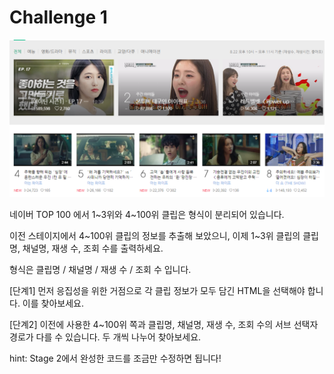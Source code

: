 # Challenge 1

![](../../.gitbook/assets/image%20%28182%29.png)

네이버 TOP 100 에서 1~3위와 4~100위 클립은 형식이 분리되어 있습니다. 

이전 스테이지에서 4~100위 클립의 정보를 추출해 보았으니, 이제 1~3위 클립의 클립명, 채널명, 재생 수, 조회 수를 출력하세요. 

형식은 클립명 / 채널명 / 재생 수 / 조회 수 입니다.



\[단계1\] 먼저 응집성을 위한 거점으로 각 클립 정보가 모두 담긴 HTML을 선택해야 합니다. 이를 찾아보세요. 

\[단계2\] 이전에 사용한 4~100위 쪽과 클립명, 채널명, 재생 수, 조회 수의 서브 선택자 경로가 다를 수 있습니다. 두 개씩 나누어 찾아보세요.









hint: Stage 2에서 완성한 코드를 조금만 수정하면 됩니다!

